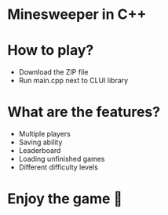 # Minesweeper in C++
# How to play?
- Download the ZIP file
- Run main.cpp next to CLUI library
# What are the features?
- Multiple players
- Saving ability
- Leaderboard
- Loading unfinished games
- Different difficulty levels
# Enjoy the game 🌚
